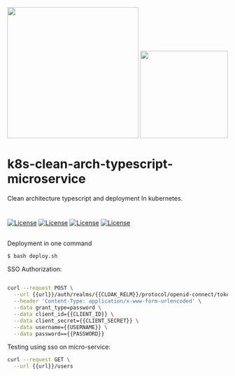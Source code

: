 <img src="https://kubernetes.io/images/nav_logo.svg" width="300">
<img src="https://upload.wikimedia.org/wikipedia/commons/thumb/7/7e/Node.js_logo_2015.svg/1280px-Node.js_logo_2015.svg.png" width="200">

# k8s-clean-arch-typescript-microservice
Clean architecture typescript and deployment In kubernetes.



# #

[![License](https://img.shields.io/badge/License-MIT-silver.svg?style=flat)](https://github.com/clips/pattern/blob/master/LICENSE.txt) 
[![License](https://img.shields.io/badge/Node-14.17.0.LTS-green.svg?style=flat)](https://github.com/clips/pattern/blob/master/LICENSE.txt) 
[![License](https://img.shields.io/badge/KeyCloak-13.3.1-silver.svg?style=flat)](https://github.com/clips/pattern/blob/master/LICENSE.txt) 
[![License](https://img.shields.io/badge/Kubernetes-1.20.2-blue.svg?style=flat)](https://github.com/clips/pattern/blob/master/LICENSE.txt) 

##


Deployment in one command
```sh
$ bash deploy.sh
```


SSO Authorization:

```sh

curl --request POST \
  --url {{url}}/auth/realms/{{CLOAK_RELM}}/protocol/openid-connect/token \
  --header 'Content-Type: application/x-www-form-urlencoded' \
  --data grant_type=password \
  --data client_id={{CLIENT_ID}} \
  --data client_secret={{CLIENT_SECRET}} \
  --data username={{USERNAME}} \
  --data password=={{PASSWORD}}

```


Testing using sso on micro-service:

```sh
curl --request GET \
  --url {{url}}/users
```
